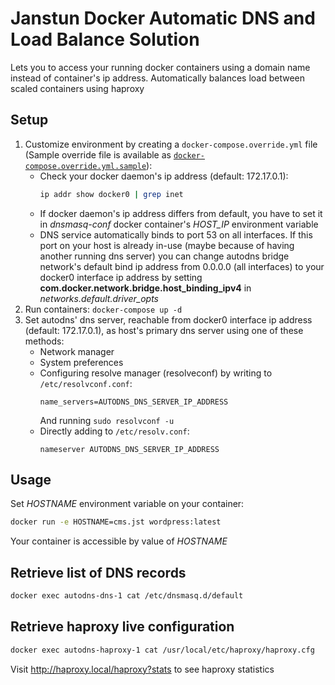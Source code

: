 # Janstun Docker Automatic DNS and Load Balance Solution
Lets you to access your running docker containers using a domain name instead of container's ip address. Automatically balances load between scaled containers using haproxy

## Setup
1. Customize environment by creating a `docker-compose.override.yml` file (Sample override file is available as [`docker-compose.override.yml.sample`](docker-compose.override.yml.sample)):
    * Check your docker daemon's ip address (default: 172.17.0.1):
        ```bash
        ip addr show docker0 | grep inet
        ```
    * If docker daemon's ip address differs from default, you have to set it in *dnsmasq-conf* docker container's *HOST_IP* environment variable
    * DNS service automatically binds to port 53 on all interfaces. If this port on your host is already in-use (maybe because of having another running dns server) you can change autodns bridge network's default bind ip address from 0.0.0.0 (all interfaces) to your docker0 interface ip address by setting **com.docker.network.bridge.host_binding_ipv4** in *networks.default.driver_opts*
2. Run containers: ```docker-compose up -d```
3. Set autodns' dns server, reachable from docker0 interface ip address (default: 172.17.0.1), as host's primary dns server using one of these methods:
    * Network manager
    * System preferences
    * Configuring resolve manager (resolveconf) by writing to `/etc/resolvconf.conf`:
        ```
        name_servers=AUTODNS_DNS_SERVER_IP_ADDRESS
        ```
        And running `sudo resolvconf -u`
    * Directly adding to `/etc/resolv.conf`:
         ```
         nameserver AUTODNS_DNS_SERVER_IP_ADDRESS
         ```

## Usage
Set *HOSTNAME* environment variable on your container:
```bash
docker run -e HOSTNAME=cms.jst wordpress:latest
```
Your container is accessible by value of *HOSTNAME*

## Retrieve list of DNS records
```bash
docker exec autodns-dns-1 cat /etc/dnsmasq.d/default
```

## Retrieve haproxy live configuration
```bash
docker exec autodns-haproxy-1 cat /usr/local/etc/haproxy/haproxy.cfg
```

Visit http://haproxy.local/haproxy?stats to see haproxy statistics
